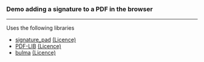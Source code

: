 ### Demo adding a signature to a PDF in the browser 

----
Uses the following libraries
- [signature_pad](https://github.com/szimek/signature_pad) [(Licence)](https://github.com/szimek/signature_pad/blob/master/LICENSE)
- [PDF-LIB](https://pdf-lib.js.org/) [(Licence)](https://github.com/Hopding/pdf-lib/blob/master/LICENSE.md)
- [bulma](https://bulma.io/) [(Licence)](https://github.com/jgthms/bulma/blob/master/LICENSE)
